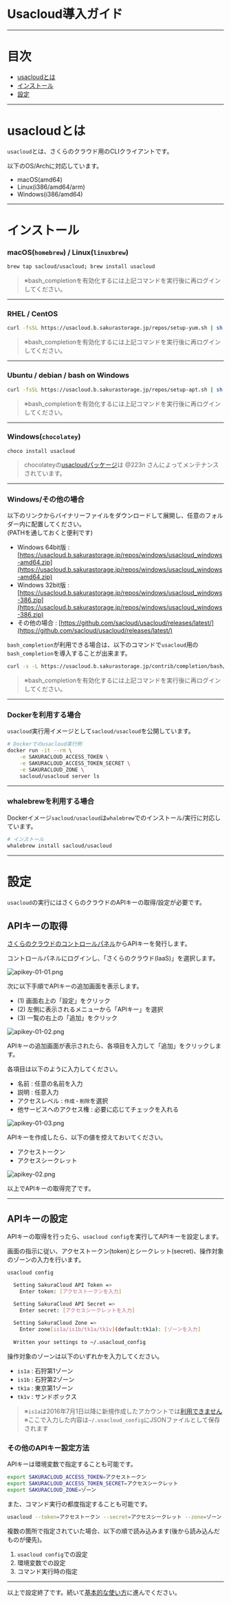 # Usacloud導入ガイド

---

# 目次

  * [usacloudとは](#usacloud_1)
  * [インストール](#_2)
  * [設定](#_3)

---

# usacloudとは 

`usacloud`とは、さくらのクラウド用のCLIクライアントです。  

以下のOS/Archに対応しています。

  - macOS(amd64)
  - Linux(i386/amd64/arm)
  - Windows(i386/amd64)

---

# インストール

### macOS(`homebrew`) / Linux(`linuxbrew`)

```bash
brew tap sacloud/usacloud; brew install usacloud
```

> ※bash_completionを有効化するには上記コマンドを実行後に再ログインしてください。

--- 

### RHEL / CentOS

```bash
curl -fsSL https://usacloud.b.sakurastorage.jp/repos/setup-yum.sh | sh
```

> ※bash_completionを有効化するには上記コマンドを実行後に再ログインしてください。

--- 

### Ubuntu / debian / bash on Windows

```bash
curl -fsSL https://usacloud.b.sakurastorage.jp/repos/setup-apt.sh | sh
```

> ※bash_completionを有効化するには上記コマンドを実行後に再ログインしてください。

---

### Windows(`chocolatey`)

    choco install usacloud

> chocolateyの[usacloudパッケージ](https://chocolatey.org/packages/usacloud)は @223n さんによってメンテナンスされています。

---

### Windows/その他の場合

以下のリンクからバイナリーファイルをダウンロードして展開し、任意のフォルダー内に配置してください。  
(PATHを通しておくと便利です)

- Windows 64bit版 : [https://usacloud.b.sakurastorage.jp/repos/windows/usacloud_windows-amd64.zip](https://usacloud.b.sakurastorage.jp/repos/windows/usacloud_windows-amd64.zip)
- Windows 32bit版 : [https://usacloud.b.sakurastorage.jp/repos/windows/usacloud_windows-386.zip](https://usacloud.b.sakurastorage.jp/repos/windows/usacloud_windows-386.zip)
- その他の場合 : [https://github.com/sacloud/usacloud/releases/latest/](https://github.com/sacloud/usacloud/releases/latest/)

`bash_completion`が利用できる場合は、以下のコマンドで`usacloud`用の`bash_completion`を導入することが出来ます。

```bash
curl -s -L https://usacloud.b.sakurastorage.jp/contrib/completion/bash/usacloud >> ~/.bashrc
```

> ※bash_completionを有効化するには上記コマンドを実行後に再ログインしてください。

---

### Dockerを利用する場合

`usacloud`実行用イメージとして`sacloud/usacloud`を公開しています。

```bash
# Dockerでのusacloud実行例
docker run -it --rm \
    -e SAKURACLOUD_ACCESS_TOKEN \
    -e SAKURACLOUD_ACCESS_TOKEN_SECRET \
    -e SAKURACLOUD_ZONE \
    sacloud/usacloud server ls
```

---

### whalebrewを利用する場合


Dockerイメージ`sacloud/usacloud`は`whalebrew`でのインストール/実行に対応しています。

```bash
# インストール
whalebrew install sacloud/usacloud
```

---

# 設定

`usacloud`の実行にはさくらのクラウドのAPIキーの取得/設定が必要です。

## APIキーの取得

[さくらのクラウドのコントロールパネル](https://secure.sakura.ad.jp/cloud/)からAPIキーを発行します。

コントロールパネルにログインし、「さくらのクラウド(IaaS)」を選択します。

![apikey-01-01.png](images/apikey-01-01.png)

次に以下手順でAPIキーの追加画面を表示します。

  - (1) 画面右上の「設定」をクリック
  - (2) 左側に表示されるメニューから「APIキー」を選択
  - (3) 一覧の右上の「追加」をクリック

![apikey-01-02.png](images/apikey-01-02.png)

APIキーの追加画面が表示されたら、各項目を入力して「追加」をクリックします。

各項目は以下のように入力してください。

  - 名前 : 任意の名前を入力
  - 説明 : 任意入力
  - アクセスレベル : `作成・削除`を選択
  - 他サービスへのアクセス権 : 必要に応じてチェックを入れる

![apikey-01-03.png](images/apikey-01-03.png)

APIキーを作成したら、以下の値を控えておいてください。

  - アクセストークン
  - アクセスシークレット

![apikey-02.png](images/apikey-02.png)

以上でAPIキーの取得完了です。

---

## APIキーの設定

APIキーの取得を行ったら、`usacloud config`を実行してAPIキーを設定します。

画面の指示に従い、アクセストークン(token)とシークレット(secret)、操作対象のゾーンの入力を行います。

```bash
usacloud config

  Setting SakuraCloud API Token => 
  	Enter token: [アクセストークンを入力]

  Setting SakuraCloud API Secret => 
  	Enter secret: [アクセスシークレットを入力]
    	
  Setting SakuraCloud Zone => 
  	Enter zone[is1a/is1b/tk1a/tk1v](default:tk1a): [ゾーンを入力]
 
  Written your settings to ~/.usacloud_config
```

操作対象のゾーンは以下のいずれかを入力してください。

  * `is1a` : 石狩第1ゾーン
  * `is1b` : 石狩第2ゾーン
  * `tk1a` : 東京第1ゾーン
  * `tk1v` : サンドボックス
  
> ※`is1a`は2016年7月1日以降に新規作成したアカウントでは[利用できません](http://cloud-news.sakura.ad.jp/2016/07/01/restric_account_is1a/)  
> ※ここで入力した内容は`~/.usacloud_config`にJSONファイルとして保存されます


### その他のAPIキー設定方法

APIキーは環境変数で指定することも可能です。

```bash
export SAKURACLOUD_ACCESS_TOKEN=アクセストークン
export SAKURACLOUD_ACCESS_TOKEN_SECRET=アクセスシークレット
export SAKURACLOUD_ZONE=ゾーン
```

また、コマンド実行の都度指定することも可能です。

```bash
usacloud --token=アクセストークン --secret=アクセスシークレット --zone=ゾーン server ls
```

複数の箇所で指定されていた場合、以下の順で読み込みます(後から読み込んだものが優先)。

1. `usacloud config`での設定
2. 環境変数での設定
3. コマンド実行時の指定

--- 

以上で設定終了です。続いて[基本的な使い方](basic_usage.md)に進んでください。
